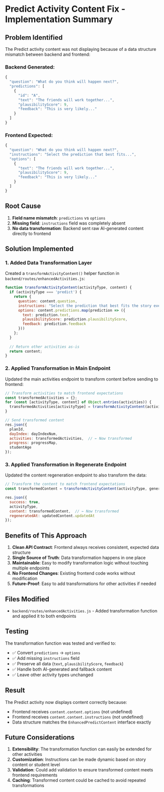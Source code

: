 # Predict Activity Content Fix - Implementation Summary

## Problem Identified

The Predict activity content was not displaying because of a data structure mismatch between backend and frontend:

### Backend Generated:
```javascript
{
  "question": "What do you think will happen next?",
  "predictions": [
    {
      "id": "A",
      "text": "The friends will work together...",
      "plausibilityScore": 9,
      "feedback": "This is very likely..."
    }
  ]
}
```

### Frontend Expected:
```javascript
{
  "question": "What do you think will happen next?",
  "instructions": "Select the prediction that best fits...",
  "options": [
    {
      "text": "The friends will work together...",
      "plausibilityScore": 9,
      "feedback": "This is very likely..."
    }
  ]
}
```

## Root Cause

1. **Field name mismatch**: `predictions` vs `options`
2. **Missing field**: `instructions` field was completely absent
3. **No data transformation**: Backend sent raw AI-generated content directly to frontend

## Solution Implemented

### 1. Added Data Transformation Layer

Created a `transformActivityContent()` helper function in `backend/routes/enhancedActivities.js`:

```javascript
function transformActivityContent(activityType, content) {
  if (activityType === 'predict') {
    return {
      question: content.question,
      instructions: "Select the prediction that best fits the story events and character goals.",
      options: content.predictions.map(prediction => ({
        text: prediction.text,
        plausibilityScore: prediction.plausibilityScore,
        feedback: prediction.feedback
      }))
    };
  }
  
  // Return other activities as-is
  return content;
}
```

### 2. Applied Transformation in Main Endpoint

Updated the main activities endpoint to transform content before sending to frontend:

```javascript
// Transform activities to match frontend expectations
const transformedActivities = {};
for (const [activityType, content] of Object.entries(activities)) {
  transformedActivities[activityType] = transformActivityContent(activityType, content);
}

// Send transformed content
res.json({
  planId,
  dayIndex: dayIndexNum,
  activities: transformedActivities,  // ← Now transformed
  progress: progressMap,
  studentAge
});
```

### 3. Applied Transformation in Regenerate Endpoint

Updated the content regeneration endpoint to also transform the data:

```javascript
// Transform the content to match frontend expectations
const transformedContent = transformActivityContent(activityType, generatedContent);

res.json({
  success: true,
  activityType,
  content: transformedContent,  // ← Now transformed
  regeneratedAt: updatedContent.updatedAt
});
```

## Benefits of This Approach

1. **Clean API Contract**: Frontend always receives consistent, expected data structure
2. **Single Source of Truth**: Data transformation happens in one place
3. **Maintainable**: Easy to modify transformation logic without touching multiple endpoints
4. **No Frontend Changes**: Existing frontend code works without modification
5. **Future-Proof**: Easy to add transformations for other activities if needed

## Files Modified

- `backend/routes/enhancedActivities.js` - Added transformation function and applied it to both endpoints

## Testing

The transformation function was tested and verified to:
- ✅ Convert `predictions` → `options`
- ✅ Add missing `instructions` field
- ✅ Preserve all data (`text`, `plausibilityScore`, `feedback`)
- ✅ Handle both AI-generated and fallback content
- ✅ Leave other activity types unchanged

## Result

The Predict activity now displays content correctly because:
- Frontend receives `content.content.options` (not undefined)
- Frontend receives `content.content.instructions` (not undefined)
- Data structure matches the `EnhancedPredictContent` interface exactly

## Future Considerations

1. **Extensibility**: The transformation function can easily be extended for other activities
2. **Customization**: Instructions can be made dynamic based on story content or student level
3. **Validation**: Could add validation to ensure transformed content meets frontend requirements
4. **Caching**: Transformed content could be cached to avoid repeated transformations
